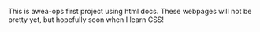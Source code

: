 This is awea-ops first project using html docs.
These webpages will not be pretty yet, but hopefully soon
when I learn CSS! 